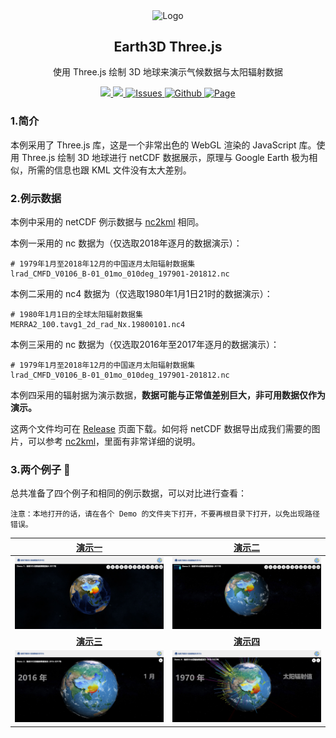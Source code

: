 <p align="center">
 <img width="100px" src="earth3d-demo2/earth.svg" align="center" alt="Logo" />
 <h2 align="center">Earth3D Three.js</h2>
 <p align="center">使用 Three.js 绘制 3D 地球来演示气候数据与太阳辐射数据</p>
</p>
<p align="center">
  <a href="https://threejs.org/">
      <img src="https://img.shields.io/badge/Three.js-r129-yellow.svg">
  </a>
  <a href="https://github.com/pudding0503/earth3d-radiation-threejs/releases">
  	<img src="https://img.shields.io/github/v/release/pudding0503/earth3d-radiation-threejs?label=version" />
  </a>
  <a href="https://github.com/pudding0503/earth3d-radiation-threejs/issues">
  	<img alt="Issues" src="https://img.shields.io/github/issues/pudding0503/my-git-bash.svg?color=F48D73">
  </a>
  <a href="https://github.com/pudding0503/earth3d-radiation-threejs/blob/main/LICENSE">
  	<img alt="Github" src="https://img.shields.io/github/license/pudding0503/my-git-bash.svg?logo=github">
  </a>
  <a href="https://github.com/pudding0503/earth3d-radiation-threejs/actions/workflows/pages/pages-build-deployment">
  	<img alt="Page" src="https://github.com/pudding0503/earth3d-radiation-threejs/actions/workflows/pages/pages-build-deployment/badge.svg">
  </a>
</p>

### 1.简介

本例采用了 Three.js 库，这是一个非常出色的 WebGL 渲染的 JavaScript 库。使用 Three.js 绘制 3D 地球进行 netCDF 数据展示，原理与 Google Earth 极为相似，所需的信息也跟 KML 文件没有太大差别。

### 2.例示数据

本例中采用的 netCDF 例示数据与 [nc2kml](https://github.com/pudding0503/nc2kml) 相同。

本例一采用的 nc 数据为（仅选取2018年逐月的数据演示）：

```
# 1979年1月至2018年12月的中国逐月太阳辐射数据集
lrad_CMFD_V0106_B-01_01mo_010deg_197901-201812.nc
```

本例二采用的 nc4 数据为（仅选取1980年1月1日21时的数据演示）：

```
# 1980年1月1日的全球太阳辐射数据集
MERRA2_100.tavg1_2d_rad_Nx.19800101.nc4
```

本例三采用的 nc 数据为（仅选取2016年至2017年逐月的数据演示）：

```
# 1979年1月至2018年12月的中国逐月太阳辐射数据集
lrad_CMFD_V0106_B-01_01mo_010deg_197901-201812.nc
```

本例四采用的辐射据为演示数据，**数据可能与正常值差别巨大，非可用数据仅作为演示。**



这两个文件均可在 [Release](https://github.com/pudding0503/nc2kml/releases) 页面下载。如何将 netCDF 数据导出成我们需要的图片，可以参考 [nc2kml](https://github.com/pudding0503/nc2kml)，里面有非常详细的说明。

### 3.两个例子 🌰

总共准备了四个例子和相同的例示数据，可以对比进行查看：

```
注意：本地打开的话，请在各个 Demo 的文件夹下打开，不要再根目录下打开，以免出现路径错误。
```

| [演示一](https://buildingdata.github.io/earth3d-radiation-threejs/earth3d-demo1/) | [演示二](https://buildingdata.github.io/earth3d-radiation-threejs/earth3d-demo2/) |
| :----------------------------------------------------------: | :----------------------------------------------------------: |
| <a href="https://buildingdata.github.io/earth3d-radiation-threejs/earth3d-demo1/"><img src="demo1.jpg"></a> | <a href="https://buildingdata.github.io/earth3d-radiation-threejs/earth3d-demo2/"><img src="demo2.jpg"></a> |
| **[演示三](https://buildingdata.github.io/earth3d-radiation-threejs/earth3d-demo3/)** | **[演示四](https://buildingdata.github.io/earth3d-radiation-threejs/earth3d-demo4/)** |
| <a href="https://buildingdata.github.io/earth3d-radiation-threejs/earth3d-demo3/"><img src="demo3.jpg"></a> | <a href="https:/buildingdata.github.io/earth3d-radiation-threejs/earth3d-demo4/"><img src="demo4.jpg"></a> |
